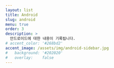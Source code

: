 ```yaml
---
layout: list
title: Android
slug: android
menu: true
order: 3
description: >
  안드로이드에 대한 내용이 기록됩니다.
# accent_color: '#268bd2'
accent_image: /assets/img/android-sidebar.jpg
#   background: '#202020'
#   overlay:    false
---
```

